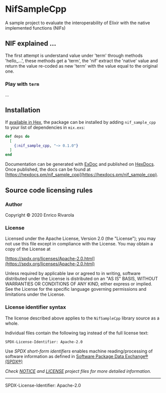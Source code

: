 # NifSampleCpp

A sample project to evaluate the interoperability of Elixir with the native implemented functions (NIFs)

## NIF explained ...

The first attempt is understand value under 'term' through methods 'hello_...', these methods get a 'term', the 'nif' extract the 'native' value and return the value re-coded as new 'term' with the value equal to the original one.

### Play with `term`
...

## Installation

If [available in Hex](https://hex.pm/docs/publish), the package can be installed
by adding `nif_sample_cpp` to your list of dependencies in `mix.exs`:

```elixir
def deps do
  [
    {:nif_sample_cpp, "~> 0.1.0"}
  ]
end
```

Documentation can be generated with [ExDoc](https://github.com/elixir-lang/ex_doc)
and published on [HexDocs](https://hexdocs.pm). Once published, the docs can
be found at [https://hexdocs.pm/nif_sample_cpp](https://hexdocs.pm/nif_sample_cpp).


## Source code licensing rules

### Author

Copyright © 2020 Enrico Rivarola

### License

Licensed under the Apache License, Version 2.0 (the "License");
you may not use this file except in compliance with the License.
You may obtain a copy of the License at

[https://spdx.org/licenses/Apache-2.0.html](https://spdx.org/licenses/Apache-2.0.html)

Unless required by applicable law or agreed to in writing, software
distributed under the License is distributed on an "AS IS" BASIS,
WITHOUT WARRANTIES OR CONDITIONS OF ANY KIND, either express or implied.
See the License for the specific language governing permissions and
limitations under the License.


### License identifier syntax

The license described above applies to the `NifSampleCpp` library source as a whole.

Individual files contain the following tag instead of the full license text:

`SPDX-License-Identifier: Apache-2.0`

Use *SPDX short-form identifiers* enables machine reading/processing of software information as defined in [Software Package Data Exchange® (SPDX®)](https://spdx.org)


*Check [NOTICE](NOTICE) and [LICENSE](LICENSE) project files for more detailed information.*

---


SPDX-License-Identifier: Apache-2.0
